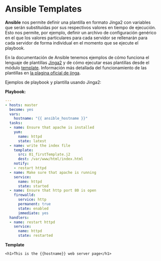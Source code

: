 Ansible Templates
=================

**Ansible** nos permite definir una plantilla en formato Jinga2 con variables que serán substituidas por sus respectivos valores en tiempo de ejecución. Esto nos permite, por ejemplo, definir un archivo de configuración genérico en el que los valores particulares para cada servidor se rellenarán para cada servidor de forma individual en el momento que se ejecute el playbook.

En la documentación de Ansible tenemos ejemplos de cómo funciona el lenguaje de plantillas [Jinga2](http://docs.ansible.com/ansible/latest/playbooks_templating.html) y de cómo ejecutar esas plantillas desde el módulo [template](http://docs.ansible.com/ansible/latest/template_module.html). Información más detallada del funcionamiento de las plantillas en [la plagina oficial de jinga](http://jinja.pocoo.org/docs/2.10/templates/).

Ejemplos de playbook y plantilla usando Jinga2:

**Playbook:**

```yaml
---
- hosts: master
  become: yes
  vars:
    hostname: "{{ ansible_hostname }}"
  tasks:
  - name: Ensure that apache is installed
    yum:
      name: httpd
      state: latest
  - name: write the index file
    template:
      src: 01_firstTemplate.j2
      dest: /var/www/html/index.html
    notify:
    - restart httpd
  - name: Make sure that apache is running
    service:
      name: httpd
      state: started
  - name: Ensure that http port 80 is open
    firewalld:
      service: http
      permanent: true
      state: enabled
      immediate: yes
  handlers:
  - name: restart httpd
    service:
      name: httpd
      state: restarted
```

**Template**

```jinga2
<h1>This is the {{hostname}} web server page</h1>
```
